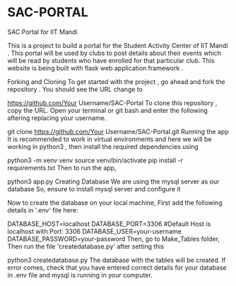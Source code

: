 # SAC-PORTAL
SAC Portal for IIT Mandi

This is a project to build a portal for the Student Activity Center of IIT Mandi . This portal will be used by clubs to post details about their events which will be read by students who have enrolled for that particular club. This website is being built with flask web application framework .

Forking and Cloning
To get started with the project , go ahead and fork the repository . You should see the URL change to

https://github.com/Your Username/SAC-Portal
To clone this repository , copy the URL. Open your terminal or git bash and enter the following aftering replacing your username.

git clone https://github.com/Your Username/SAC-Portal.git
Running the app
It is recommended to work in virtual environments and here we will be working in python3 , then install the required dependencies using

python3 -m venv venv 
source venv/bin/activate
pip install -r requirements.txt
Then to run the app,

python3 app.py
Creating Database
We are using the mysql server as our database So, ensure to install mysql server and configure it

Now to create the database on your local machine, First add the following details in '.env' file here:

DATABASE_HOST=localhost
DATABASE_PORT=3306
#Default Host is localhost with Port: 3306
DATABASE_USER=your-username
DATABASE_PASSWORD=your-password
Then, go to Make_Tables folder, Then run the file 'createdatabase.py' after setting this

python3 createdatabase.py
The database with the tables will be created. If error comes, check that you have entered correct details for your database in .env file and mysql is running in your computer.
